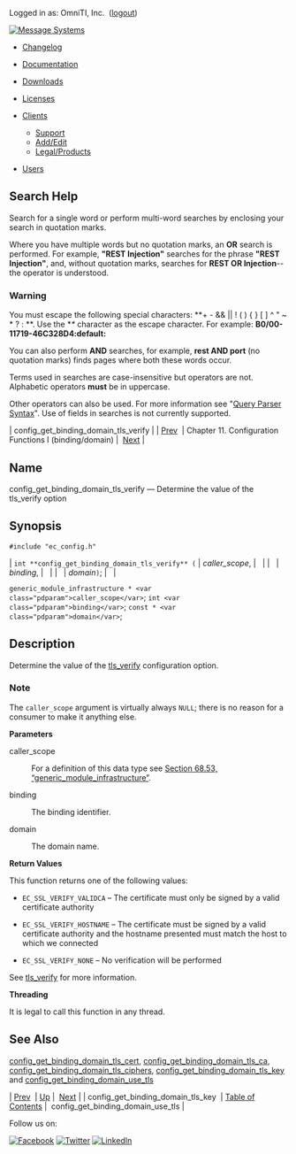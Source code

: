 Logged in as: OmniTI, Inc.  ([logout](https://support.messagesystems.com/logout.php))

[![Message Systems](https://support.messagesystems.com/images/ms-white205.png)](https://support.messagesystems.com/start.php) 

*   [Changelog](https://support.messagesystems.com/start.php?show=changelog)
*   [Documentation](https://support.messagesystems.com/docs/)
*   [Downloads](https://support.messagesystems.com/start.php)

*   [Licenses](https://support.messagesystems.com/license_summary.php)
*   <a href="">Clients</a>
    *   [Support](https://support.messagesystems.com/cs.php)
    *   [Add/Edit](https://support.messagesystems.com/edit_client.php)
    *   [Legal/Products](https://support.messagesystems.com/edit_products.php)
*   [Users](https://support.messagesystems.com/edit_customer.php)

## Search Help

Search for a single word or perform multi-word searches by enclosing your search in quotation marks.

Where you have multiple words but no quotation marks, an **OR** search is performed. For example, **"REST Injection"** searches for the phrase **"REST Injection"**, and, without quotation marks, searches for **REST OR Injection**--the operator is understood.

### Warning

You must escape the following special characters: **+ - && || ! ( ) { } [ ] ^ " ~ * ? : \**. Use the **\** character as the escape character. For example: **B0/00-11719-46C328D4\:default\:**

You can also perform **AND** searches, for example, **rest AND port** (no quotation marks) finds pages where both these words occur.

Terms used in searches are case-insensitive but operators are not. Alphabetic operators **must** be in uppercase.

Other operators can also be used. For more information see "[Query Parser Syntax](https://lucene.apache.org/core/old_versioned_docs/versions/3_0_0/queryparsersyntax.html)". Use of fields in searches is not currently supported.

| config_get_binding_domain_tls_verify |
| [Prev](apis.config_get_binding_domain_tls_key.php)  | Chapter 11. Configuration Functions I (binding/domain) |  [Next](apis.config_get_binding_domain_use_tls.php) |

<a name="apis.config_get_binding_domain_tls_verify"></a>
## Name

config_get_binding_domain_tls_verify — Determine the value of the tls_verify option

## Synopsis

`#include "ec_config.h"`

| `int **config_get_binding_domain_tls_verify** (` | <var class="pdparam">caller_scope</var>, |   |
|   | <var class="pdparam">binding</var>, |   |
|   | <var class="pdparam">domain</var>`)`; |   |

`generic_module_infrastructure * <var class="pdparam">caller_scope</var>`;
`int <var class="pdparam">binding</var>`;
`const * <var class="pdparam">domain</var>`;<a name="idp21272800"></a>
## Description

Determine the value of the [tls_verify](https://support.messagesystems.com/docs/web-ref/conf.ref.tls_verify.php) configuration option.

### Note

The `caller_scope` argument is virtually always `NULL`; there is no reason for a consumer to make it anything else.

**Parameters**

<dl class="variablelist">

<dt>caller_scope</dt>

<dd>

For a definition of this data type see [Section 68.53, “generic_module_infrastructure”](structs.generic_module_infrastructure.php "68.53. generic_module_infrastructure").

</dd>

<dt>binding</dt>

<dd>

The binding identifier.

</dd>

<dt>domain</dt>

<dd>

The domain name.

</dd>

</dl>

**Return Values**

This function returns one of the following values:

*   `EC_SSL_VERIFY_VALIDCA` – The certificate must only be signed by a valid certificate authority

*   `EC_SSL_VERIFY_HOSTNAME` – The certificate must be signed by a valid certificate authority and the hostname presented must match the host to which we connected

*   `EC_SSL_VERIFY_NONE` – No verification will be performed

See [tls_verify](https://support.messagesystems.com/docs/web-ref/conf.ref.tls_verify.php) for more information.

**Threading**

It is legal to call this function in any thread.

<a name="idp21291728"></a>
## See Also

[config_get_binding_domain_tls_cert](apis.config_get_binding_domain_tls_cert.php "config_get_binding_domain_tls_cert"), [config_get_binding_domain_tls_ca](apis.config_get_binding_domain_tls_ca.php "config_get_binding_domain_tls_ca"), [config_get_binding_domain_tls_ciphers](apis.config_get_binding_domain_tls_ciphers.php "config_get_binding_domain_tls_ciphers"), [config_get_binding_domain_tls_key](apis.config_get_binding_domain_tls_key.php "config_get_binding_domain_tls_key") and [config_get_binding_domain_use_tls](apis.config_get_binding_domain_use_tls.php "config_get_binding_domain_use_tls")

| [Prev](apis.config_get_binding_domain_tls_key.php)  | [Up](config_get1.php) |  [Next](apis.config_get_binding_domain_use_tls.php) |
| config_get_binding_domain_tls_key  | [Table of Contents](index.php) |  config_get_binding_domain_use_tls |

Follow us on:

[![Facebook](https://support.messagesystems.com/images/icon-facebook.png)](http://www.facebook.com/messagesystems) [![Twitter](https://support.messagesystems.com/images/icon-twitter.png)](http://twitter.com/#!/MessageSystems) [![LinkedIn](https://support.messagesystems.com/images/icon-linkedin.png)](http://www.linkedin.com/company/message-systems)